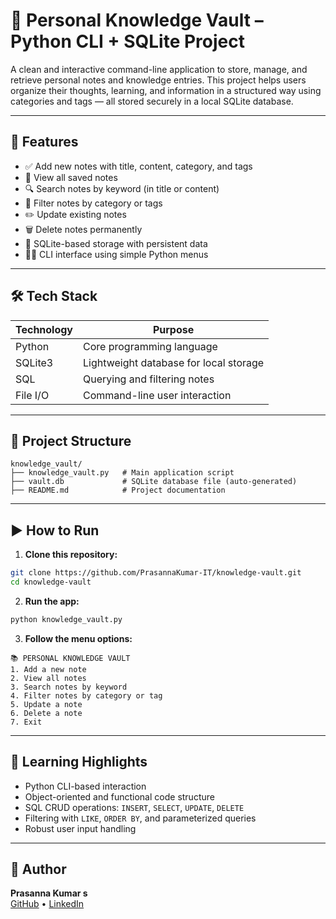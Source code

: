 
# 🧠 Personal Knowledge Vault – Python CLI + SQLite Project

A clean and interactive command-line application to store, manage, and retrieve personal notes and knowledge entries. This project helps users organize their thoughts, learning, and information in a structured way using categories and tags — all stored securely in a local SQLite database.

---

## 🚀 Features

- ✅ Add new notes with title, content, category, and tags
- 📖 View all saved notes
- 🔍 Search notes by keyword (in title or content)
- 🎯 Filter notes by category or tags
- ✏️ Update existing notes
- 🗑️ Delete notes permanently
- 🧱 SQLite-based storage with persistent data
- 🧑‍💻 CLI interface using simple Python menus

---

## 🛠️ Tech Stack

| Technology | Purpose |
|------------|---------|
| Python     | Core programming language |
| SQLite3    | Lightweight database for local storage |
| SQL        | Querying and filtering notes |
| File I/O   | Command-line user interaction |

---

## 📂 Project Structure

```
knowledge_vault/
├── knowledge_vault.py   # Main application script
├── vault.db             # SQLite database file (auto-generated)
├── README.md            # Project documentation
```

---

## ▶️ How to Run

1. **Clone this repository:**
```bash
git clone https://github.com/PrasannaKumar-IT/knowledge-vault.git
cd knowledge-vault
```

2. **Run the app:**
```bash
python knowledge_vault.py
```

3. **Follow the menu options:**
```
📚 PERSONAL KNOWLEDGE VAULT
1. Add a new note
2. View all notes
3. Search notes by keyword
4. Filter notes by category or tag
5. Update a note
6. Delete a note
7. Exit
```

---

## 📌 Learning Highlights

- Python CLI-based interaction
- Object-oriented and functional code structure
- SQL CRUD operations: `INSERT`, `SELECT`, `UPDATE`, `DELETE`
- Filtering with `LIKE`, `ORDER BY`, and parameterized queries
- Robust user input handling

---



## 👤 Author

**Prasanna Kumar s**  
[GitHub](https://github.com/PrasannaKumar-IT) • [LinkedIn](https://www.linkedin.com/in/prasannakumar9624/)
